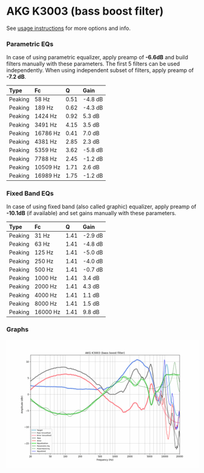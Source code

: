 # AKG K3003 (bass boost filter)
See [usage instructions](https://github.com/jaakkopasanen/AutoEq#usage) for more options and info.

### Parametric EQs
In case of using parametric equalizer, apply preamp of **-6.6dB** and build filters manually
with these parameters. The first 5 filters can be used independently.
When using independent subset of filters, apply preamp of **-7.2 dB**.

| Type    | Fc       |    Q | Gain    |
|:--------|:---------|:-----|:--------|
| Peaking | 58 Hz    | 0.51 | -4.8 dB |
| Peaking | 189 Hz   | 0.62 | -4.3 dB |
| Peaking | 1424 Hz  | 0.92 | 5.3 dB  |
| Peaking | 3491 Hz  | 4.15 | 3.5 dB  |
| Peaking | 16786 Hz | 0.41 | 7.0 dB  |
| Peaking | 4381 Hz  | 2.85 | 2.3 dB  |
| Peaking | 5359 Hz  | 3.62 | -5.8 dB |
| Peaking | 7788 Hz  | 2.45 | -1.2 dB |
| Peaking | 10509 Hz | 1.71 | 2.6 dB  |
| Peaking | 16989 Hz | 1.75 | -1.2 dB |

### Fixed Band EQs
In case of using fixed band (also called graphic) equalizer, apply preamp of **-10.1dB**
(if available) and set gains manually with these parameters.

| Type    | Fc       |    Q | Gain    |
|:--------|:---------|:-----|:--------|
| Peaking | 31 Hz    | 1.41 | -2.9 dB |
| Peaking | 63 Hz    | 1.41 | -4.8 dB |
| Peaking | 125 Hz   | 1.41 | -5.0 dB |
| Peaking | 250 Hz   | 1.41 | -4.0 dB |
| Peaking | 500 Hz   | 1.41 | -0.7 dB |
| Peaking | 1000 Hz  | 1.41 | 3.4 dB  |
| Peaking | 2000 Hz  | 1.41 | 4.3 dB  |
| Peaking | 4000 Hz  | 1.41 | 1.1 dB  |
| Peaking | 8000 Hz  | 1.41 | 1.5 dB  |
| Peaking | 16000 Hz | 1.41 | 9.8 dB  |

### Graphs
![](./AKG%20K3003%20(bass%20boost%20filter).png)